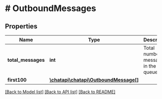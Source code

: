 # # OutboundMessages

## Properties

Name | Type | Description | Notes
------------ | ------------- | ------------- | -------------
**total_messages** | **int** | Total number of messages in the queue | [optional] 
**first100** | [**\chatapi\chatapi\OutboundMessage[]**](OutboundMessage.md) |  | [optional] 

[[Back to Model list]](../../README.md#documentation-for-models) [[Back to API list]](../../README.md#documentation-for-api-endpoints) [[Back to README]](../../README.md)


